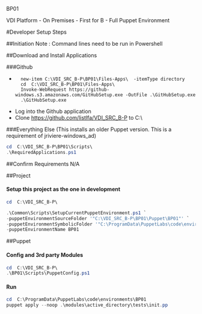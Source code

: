 
BP01

VDI Platform - On Premises - First for B - Full Puppet Environment

#Developer Setup Steps

##Initiation
Note : Command lines need to be run in Powershell


##Download and Install Applications

###Github

-
        new-item C:\VDI_SRC_B-P\BP01\Files-Apps\  -itemType directory
        cd  C:\VDI_SRC_B-P\BP01\Files-Apps\ 
        Invoke-WebRequest https://github-windows.s3.amazonaws.com/GitHubSetup.exe -OutFile .\GitHubSetup.exe
        .\GitHubSetup.exe


- Log into the Github application
- Clone https://github.com/listlfa/VDI_SRC_B-P to C:\

###Everything Else
(This installs an older Puppet version. This is a requirement of jriviere-windows_ad)

```powershell
cd  C:\VDI_SRC_B-P\BP01\Scripts\
.\RequiredApplications.ps1
```


##Confirm Requirements
N/A


##Project

#### Setup this project as the one in development
```powershell
cd  C:\VDI_SRC_B-P\
```

```powershell
.\Common\Scripts\SetupCurrentPuppetEnvironment.ps1 `
-puppetEnvironmentSourceFolder '"C:\VDI_SRC_B-P\BP01\Puppet\BP01"' `
-puppetEnvironmentSymbolicFolder '"C:\ProgramData\PuppetLabs\code\environments\BP01"' `
-puppetEnvironmentName BP01
```


##Puppet

#### Config and 3rd party Modules
```powershell
cd  C:\VDI_SRC_B-P\
.\BP01\Scripts\PuppetConfig.ps1
```

#### Run

```powershell
cd  C:\ProgramData\PuppetLabs\code\environments\BP01
puppet apply --noop .\modules\active_directory\tests\init.pp
```
